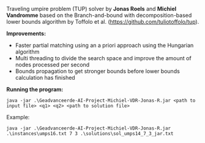 Traveling umpire problem (TUP) solver by **Jonas Roels** and **Michiel Vandromme** based on the Branch-and-bound with decomposition-based lower bounds algorithm by Toffolo et al. (https://github.com/tuliotoffolo/tup).

**Improvements:**
- Faster partial matching using an a priori approach using the Hungarian algorithm
- Multi threading to divide the search space and improve the amount of nodes processed per second
- Bounds propagation to get stronger bounds before lower bounds calculation has finished

**Running the program:**
```
java -jar .\Geadvanceerde-AI-Project-Michiel-VDR-Jonas-R.jar <path to input file> <q1> <q2> <path to solution file>
```
Example: 
```
java -jar .\Geadvanceerde-AI-Project-Michiel-VDR-Jonas-R.jar .\instances\umps16.txt 7 3 .\solutions\sol_umps14_7_3_jar.txt
```
